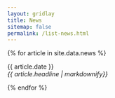 ```yaml
---
layout: gridlay
title: News
sitemap: false
permalink: /list-news.html
---
```



{% for article in site.data.news %}
<p>{{ article.date }} <br>
<em>{{ article.headline | markdownify}}</em></p>
{% endfor %}